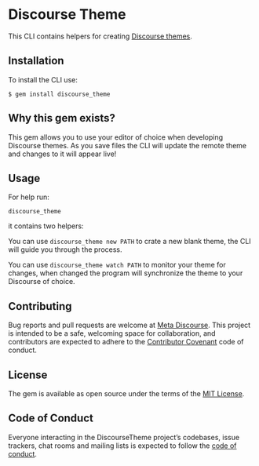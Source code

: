 # Discourse Theme

This CLI contains helpers for creating [Discourse themes](https://meta.discourse.org/c/theme).

## Installation

To install the CLI use:

    $ gem install discourse_theme

## Why this gem exists?

This gem allows you to use your editor of choice when developing Discourse themes. As you save files the CLI will update the remote theme and changes to it will appear live!

## Usage

For help run:

```
discourse_theme
```

it contains two helpers:

You can use `discourse_theme new PATH` to crate a new blank theme, the CLI will guide you through the process.

You can use `discourse_theme watch PATH` to monitor your theme for changes, when changed the program will synchronize the theme to your Discourse of choice.

## Contributing

Bug reports and pull requests are welcome at [Meta Discourse](https://meta.discourse.org). This project is intended to be a safe, welcoming space for collaboration, and contributors are expected to adhere to the [Contributor Covenant](http://contributor-covenant.org) code of conduct.

## License

The gem is available as open source under the terms of the [MIT License](https://opensource.org/licenses/MIT).

## Code of Conduct

Everyone interacting in the DiscourseTheme project’s codebases, issue trackers, chat rooms and mailing lists is expected to follow the [code of conduct](https://github.com/SamSaffron/discourse_theme/blob/master/CODE_OF_CONDUCT.md).
